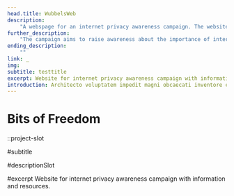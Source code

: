 ```yaml
---
head.title: WubbelsWeb
description: 
    "A webspage for an internet privacy awareness campaign. The website was developed using Bootstrap and Vanilla JS, and features a clean and modern design that showcases the campaign's message and goals. The website includes information about the importance of internet privacy."
further_description: 
    "The campaign aims to raise awareness about the importance of internet privacy and to provide tools and resources to help users protect their personal information online. The website serves as an important platform for the campaign, helping to spread its message and reach a wider audience. In summary, Bits of Freedom is a website for an internet privacy awareness campaign that includes information about the importance of internet privacy and resources for protecting personal information online."
ending_description: 
    ""
link: _
img: 
subtitle: testtitle
excerpt: Website for internet privacy awareness campaign with information and resources.
introduction: Architecto voluptatem impedit magni obcaecati inventore expedita, molestias libero facilis similique? Expedita, delectus.
---
```

# Bits of Freedom
::project-slot
<!-- Afrchitecto voluptatem impedit magni obcaecati inventore expedita, molestias libero facilis similique? Expedita, delectus. -->

#subtitle
<!-- tessssssssst -->

#descriptionSlot
<!-- Website for internet privacy awareness campaign with information and resources. -->

#excerpt
Website for internet privacy awareness campaign with information and resources.

